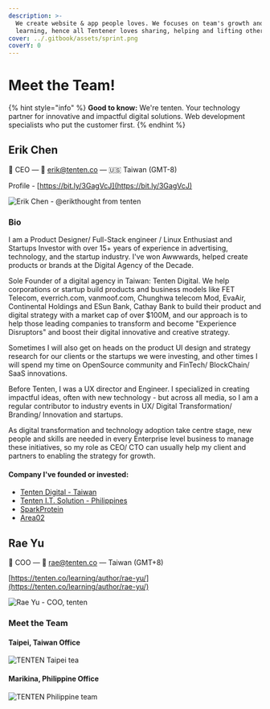 ```yaml
---
description: >-
  We create website & app people loves. We focuses on team's growth and
  learning, hence all Tentener loves sharing, helping and lifting others
cover: ../.gitbook/assets/sprint.png
coverY: 0
---
```


# Meet the Team!

{% hint style="info" %}
**Good to know:** We're tenten. Your technology partner for innovative and impactful digital solutions. Web development specialists who put the customer first.
{% endhint %}

## Erik Chen

👋 CEO — 💌 erik@tenten.co — 🇺🇸 Taiwan (GMT-8)

Profile - [https://bit.ly/3GagVcJ](https://bit.ly/3GagVcJ)



![Erik Chen - @erikthought from tenten](https://i.imgur.com/ORHiESq.png)

### Bio

I am a Product Designer/ Full-Stack engineer / Linux Enthusiast and Startups Investor with over 15+ years of experience in advertising, technology, and the startup industry. I've won Awwwards, helped create products or brands at the Digital Agency of the Decade.

Sole Founder of a digital agency in Taiwan: Tenten Digital. We help corporations or startup build products and business models like FET Telecom, everrich.com, vanmoof.com, Chunghwa telecom Mod, EvaAir, Continental Holdings and ESun Bank, Cathay Bank to build their product and digital strategy with a market cap of over $100M, and our approach is to help those leading companies to transform and become "Experience Disruptors" and boost their digital innovative and creative strategy.

Sometimes I will also get on heads on the product UI design and strategy research for our clients or the startups we were investing, and other times I will spend my time on OpenSource community and FinTech/ BlockChain/ SaaS innovations.

Before Tenten, I was a UX director and Engineer. I specialized in creating impactful ideas, often with new technology - but across all media, so I am a regular contributor to industry events in UX/ Digital Transformation/ Branding/ Innovation and startups.

As digital transformation and technology adoption take centre stage, new people and skills are needed in every Enterprise level business to manage these initiatives, so my role as CEO/ CTO can usually help my client and partners to enabling the strategy for growth.

#### Company I've founded or invested:

* [Tenten Digital - Taiwan](https://tenten.co/)
* [Tenten I.T. Solution - Philippines](https://tenten.dev/)
* [SparkProtein](https://sparkprotein.com/)
* [Area02](https://area02.com/)

## Rae Yu

👋 COO — 💌 rae@tenten.co — Taiwan (GMT+8)

[https://tenten.co/learning/author/rae-yu/](https://tenten.co/learning/author/rae-yu/)



![Rae Yu - COO, tenten](https://tenten.co/learning/content/images/size/w2000/2022/04/0419-2.jpg)



### Meet the Team

#### Taipei, Taiwan Office

![TENTEN Taipei tea](https://i.imgur.com/Jp7XHek.jpg)

#### Marikina, Philippine Office

![TENTEN Philippine team](https://i.imgur.com/UBifzNP.jpg)
